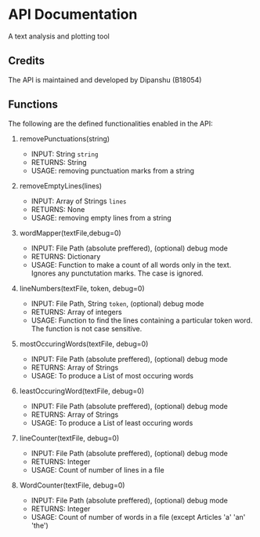 # API Documentation

A text analysis and plotting tool

## Credits

The API is maintained and developed by Dipanshu (B18054)

## Functions

The following are the defined functionalities enabled in the API:

1. removePunctuations(string)
    - INPUT:    String `string`
    - RETURNS:  String
    - USAGE:    removing punctuation marks from a string

2. removeEmptyLines(lines)
    - INPUT:    Array of Strings `lines`
    - RETURNS:  None
    - USAGE:    removing empty lines from a string

3. wordMapper(textFile,debug=0)
    - INPUT:    File Path (absolute preffered), (optional) debug mode
    - RETURNS:  Dictionary
    - USAGE:    Function to make a count of all words only in the text. Ignores any punctutation marks. The case is ignored.

4. lineNumbers(textFile, token, debug=0)
    - INPUT:    File Path, String `token`, (optional) debug mode
    - RETURNS:  Array of integers
    - USAGE:    Function to find the lines containing a particular token word. The function is not case sensitive.

5. mostOccuringWords(textFile, debug=0)
    - INPUT:    File Path (absolute preffered), (optional) debug mode
    - RETURNS:  Array of Strings
    - USAGE:    To produce a List of most occuring words

6. leastOccuringWord(textFile, debug=0)
    - INPUT:    File Path (absolute preffered), (optional) debug mode
    - RETURNS:  Array of Strings
    - USAGE:    To produce a List of least occuring words

7. lineCounter(textFile, debug=0)
    - INPUT:    File Path (absolute preffered), (optional) debug mode
    - RETURNS:  Integer
    - USAGE:    Count of number of lines in a file

8. WordCounter(textFile, debug=0)
    - INPUT:    File Path (absolute preffered), (optional) debug mode
    - RETURNS:  Integer
    - USAGE:    Count of number of words in a file (except Articles 'a' 'an' 'the')

